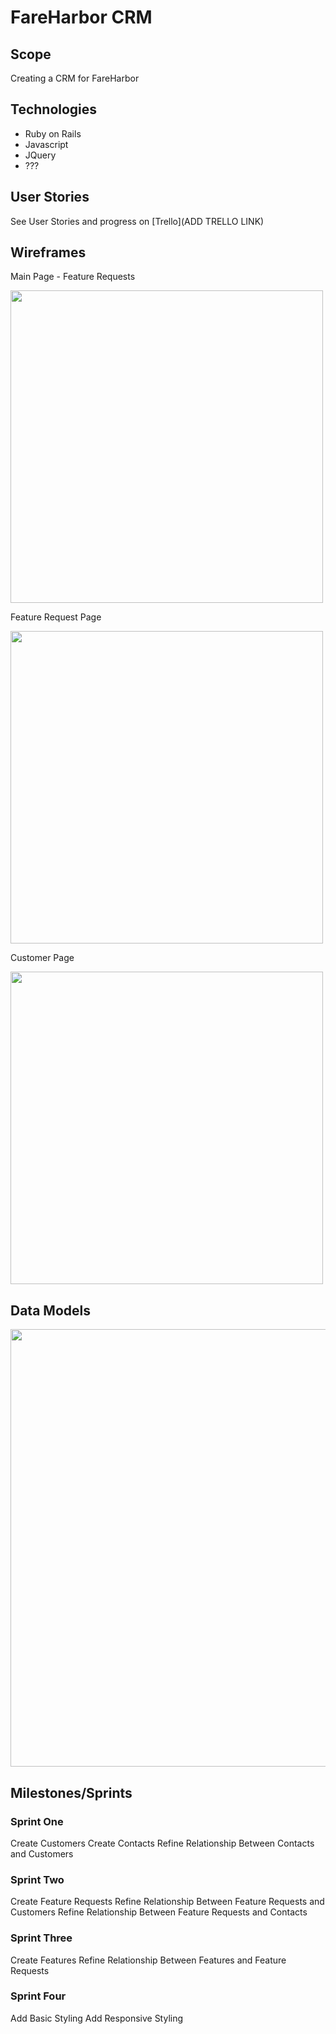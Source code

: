 # FareHarbor CRM

## Scope

Creating a CRM for FareHarbor

## Technologies

- Ruby on Rails
- Javascript
- JQuery
- ???

## User Stories

See User Stories and progress on [Trello](ADD TRELLO LINK)

## Wireframes

Main Page - Feature Requests

<img src="http://i.imgur.com/E0EBxRR.png" width="500px">

Feature Request Page

<img src="http://i.imgur.com/pkkgqGC.png" width="500px">

Customer Page

<img src="http://i.imgur.com/nKjDRop.png" width="500px">

## Data Models

<img src="http://i.imgur.com/Gq5Mj10.png" width="700px">

## Milestones/Sprints
 
### Sprint One

Create Customers
Create Contacts
Refine Relationship Between Contacts and Customers

### Sprint Two

Create Feature Requests
Refine Relationship Between Feature Requests and Customers
Refine Relationship Between Feature Requests and Contacts

### Sprint Three

Create Features
Refine Relationship Between Features and Feature Requests

### Sprint Four

Add Basic Styling
Add Responsive Styling
